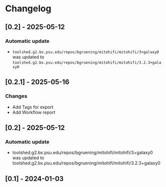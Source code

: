 # Changelog

## [0.2] - 2025-05-12

### Automatic update
- `toolshed.g2.bx.psu.edu/repos/bgruening/mitohifi/mitohifi/3+galaxy0` was updated to `toolshed.g2.bx.psu.edu/repos/bgruening/mitohifi/mitohifi/3.2.3+galaxy0`


## [0.2.1] - 2025-05-16

### Changes
- Add Tags for export
- Add Workflow report

## [0.2] - 2025-05-12

### Automatic update
- toolshed.g2.bx.psu.edu/repos/bgruening/mitohifi/mitohifi/3+galaxy0 was updated to toolshed.g2.bx.psu.edu/repos/bgruening/mitohifi/mitohifi/3.2.3+galaxy0

## [0.1] - 2024-01-03

